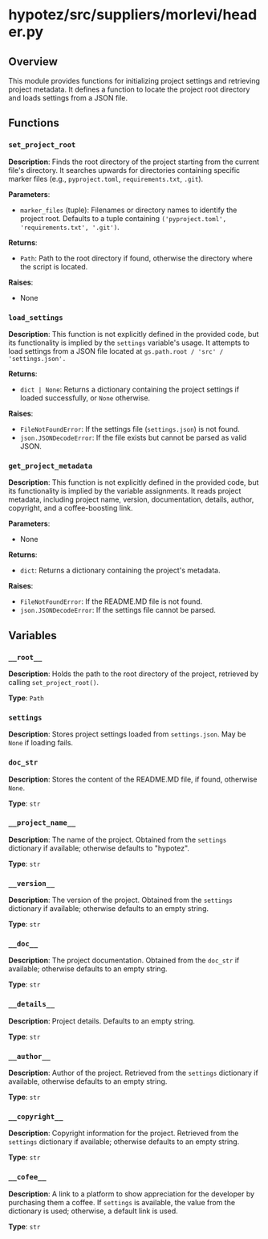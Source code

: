 # hypotez/src/suppliers/morlevi/header.py

## Overview

This module provides functions for initializing project settings and retrieving project metadata. It defines a function to locate the project root directory and loads settings from a JSON file.


## Functions

### `set_project_root`

**Description**: Finds the root directory of the project starting from the current file's directory. It searches upwards for directories containing specific marker files (e.g., `pyproject.toml`, `requirements.txt`, `.git`).

**Parameters**:

- `marker_files` (tuple): Filenames or directory names to identify the project root. Defaults to a tuple containing `('pyproject.toml', 'requirements.txt', '.git')`.

**Returns**:

- `Path`: Path to the root directory if found, otherwise the directory where the script is located.

**Raises**:
- None


### `load_settings`

**Description**: This function is not explicitly defined in the provided code, but its functionality is implied by the `settings` variable's usage. It attempts to load settings from a JSON file located at `gs.path.root / 'src' / 'settings.json'.`

**Returns**:
- `dict | None`: Returns a dictionary containing the project settings if loaded successfully, or `None` otherwise.

**Raises**:
- `FileNotFoundError`: If the settings file (`settings.json`) is not found.
- `json.JSONDecodeError`: If the file exists but cannot be parsed as valid JSON.


### `get_project_metadata`

**Description**: This function is not explicitly defined in the provided code, but its functionality is implied by the variable assignments. It reads project metadata, including project name, version, documentation, details, author, copyright, and a coffee-boosting link.

**Parameters**:
- None

**Returns**:
- `dict`: Returns a dictionary containing the project's metadata.

**Raises**:
- `FileNotFoundError`: If the README.MD file is not found.
- `json.JSONDecodeError`: If the settings file cannot be parsed.


## Variables

### `__root__`

**Description**: Holds the path to the root directory of the project, retrieved by calling `set_project_root()`.

**Type**: `Path`

### `settings`

**Description**: Stores project settings loaded from `settings.json`.  May be `None` if loading fails.


### `doc_str`

**Description**: Stores the content of the README.MD file, if found, otherwise `None`.

**Type**: `str`

### `__project_name__`

**Description**: The name of the project. Obtained from the `settings` dictionary if available; otherwise defaults to "hypotez".

**Type**: `str`

### `__version__`

**Description**: The version of the project. Obtained from the `settings` dictionary if available; otherwise defaults to an empty string.

**Type**: `str`

### `__doc__`

**Description**: The project documentation. Obtained from the `doc_str` if available; otherwise defaults to an empty string.

**Type**: `str`

### `__details__`

**Description**: Project details. Defaults to an empty string.

**Type**: `str`

### `__author__`

**Description**: Author of the project. Retrieved from the `settings` dictionary if available, otherwise defaults to an empty string.

**Type**: `str`

### `__copyright__`

**Description**: Copyright information for the project. Retrieved from the `settings` dictionary if available; otherwise defaults to an empty string.

**Type**: `str`


### `__cofee__`

**Description**:  A link to a platform to show appreciation for the developer by purchasing them a coffee.  If `settings` is available, the value from the dictionary is used; otherwise, a default link is used.

**Type**: `str`